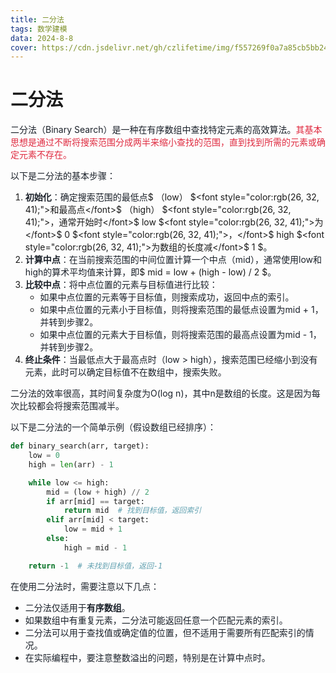 ```yaml
---
title: 二分法
tags: 数学建模
data: 2024-8-8
cover: https://cdn.jsdelivr.net/gh/czlifetime/img/f557269f0a7a85cb5bb24a48d1f2542d.jpeg
---
```




# 二分法

<font style="color:rgb(26, 32, 41);">二分法（Binary Search）是一种在有序数组中查找特定元素的高效算法。</font><font style="color:#DF2A3F;">其基本思想是通过不断将搜索范围分成两半来缩小查找的范围，直到找到所需的元素或确定元素不存在。</font>

<font style="color:rgb(26, 32, 41);">以下是二分法的基本步骤：</font>

1. **<font style="color:rgb(26, 32, 41);">初始化</font>**<font style="color:rgb(26, 32, 41);">：确定搜索范围的最低点</font>$ （low） $<font style="color:rgb(26, 32, 41);">和最高点</font>$ （high） $<font style="color:rgb(26, 32, 41);">，通常开始时</font>$ low $<font style="color:rgb(26, 32, 41);">为</font>$ 0 $<font style="color:rgb(26, 32, 41);">，</font>$ high $<font style="color:rgb(26, 32, 41);">为数组的长度减</font>$ 1 $<font style="color:rgb(26, 32, 41);">。</font>
2. **<font style="color:rgb(26, 32, 41);">计算中点</font>**<font style="color:rgb(26, 32, 41);">：在当前搜索范围的中间位置计算一个中点（mid），通常使用low和high的算术平均值来计算，即</font>$ mid = low + (high - low) / 2 $<font style="color:rgb(26, 32, 41);">。</font>
3. **<font style="color:rgb(26, 32, 41);">比较中点</font>**<font style="color:rgb(26, 32, 41);">：将中点位置的元素与目标值进行比较：</font>
    - <font style="color:rgb(26, 32, 41);">如果中点位置的元素等于目标值，则搜索成功，返回中点的索引。</font>
    - <font style="color:rgb(26, 32, 41);">如果中点位置的元素小于目标值，则将搜索范围的最低点设置为mid + 1，并转到步骤2。</font>
    - <font style="color:rgb(26, 32, 41);">如果中点位置的元素大于目标值，则将搜索范围的最高点设置为mid - 1，并转到步骤2。</font>
4. **<font style="color:rgb(26, 32, 41);">终止条件</font>**<font style="color:rgb(26, 32, 41);">：当最低点大于最高点时（low > high），搜索范围已经缩小到没有元素，此时可以确定目标值不在数组中，搜索失败。</font>

<font style="color:rgb(26, 32, 41);"></font>

<font style="color:rgb(26, 32, 41);">二分法的效率很高，其时间复杂度为O(log n)，其中n是数组的长度。这是因为每次比较都会将搜索范围减半。</font>

<font style="color:rgb(26, 32, 41);">以下是二分法的一个简单示例（假设数组已经排序）：</font>

```python
def binary_search(arr, target):
    low = 0
    high = len(arr) - 1

    while low <= high:
        mid = (low + high) // 2
        if arr[mid] == target:
            return mid  # 找到目标值，返回索引
        elif arr[mid] < target:
            low = mid + 1
        else:
            high = mid - 1

    return -1  # 未找到目标值，返回-1
```



<font style="color:rgb(26, 32, 41);">在使用二分法时，需要注意以下几点：</font>

+ <font style="color:rgb(26, 32, 41);">二分法仅适用于</font>**<font style="color:rgb(26, 32, 41);">有序数组</font>**<font style="color:rgb(26, 32, 41);">。</font>
+ <font style="color:rgb(26, 32, 41);">如果数组中有重复元素，二分法可能返回任意一个匹配元素的索引。</font>
+ <font style="color:rgb(26, 32, 41);">二分法可以用于查找值或确定值的位置，但不适用于需要所有匹配索引的情况。</font>
+ <font style="color:rgb(26, 32, 41);">在实际编程中，要注意整数溢出的问题，特别是在计算中点时。</font>

